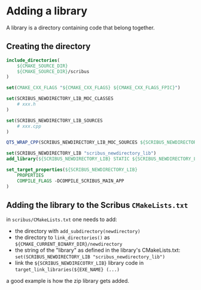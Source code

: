 # Adding a library

A library is a directory containing code that belong together.


## Creating the directory

```cmake
include_directories(
    ${CMAKE_SOURCE_DIR}
    ${CMAKE_SOURCE_DIR}/scribus
)

set(CMAKE_CXX_FLAGS "${CMAKE_CXX_FLAGS} ${CMAKE_CXX_FLAGS_FPIC}")

set(SCRIBUS_NEWDIRECTORY_LIB_MOC_CLASSES
    # xxx.h
)

set(SCRIBUS_NEWDIRECTORY_LIB_SOURCES
    # xxx.cpp
)

QT5_WRAP_CPP(SCRIBUS_NEWDIRECTORY_LIB_MOC_SOURCES ${SCRIBUS_NEWDIRECTORY_LIB_MOC_CLASSES})

set(SCRIBUS_NEWDIRECTORY_LIB "scribus_newdirectory_lib")
add_library(${SCRIBUS_NEWDIRECTORY_LIB} STATIC ${SCRIBUS_NEWDIRECTORY_LIB_SOURCES} ${SCRIBUS_NEWDIRECTORY_LIB_MOC_SOURCES})

set_target_properties(${SCRIBUS_NEWDIRECTORY_LIB}
	PROPERTIES
	COMPILE_FLAGS -DCOMPILE_SCRIBUS_MAIN_APP
)
```


## Adding the library to the Scribus `CMakeLists.txt`


in `scribus/CMakeLists.txt` one needs to add:

- the directory with `add_subdirectory(newdirectory)`
- the directory to `link_directories()` as `${CMAKE_CURRENT_BINARY_DIR}/newdirectory`
- the string of the "library" as defined in the library's CMakeLists.txt: `set(SCRIBUS_NEWDIRECTORY_LIB "scribus_newdirectory_lib")`
- link the `${SCRIBUS_NEWDIRECOTRY_LIB}` library code in `target_link_libraries(${EXE_NAME} (...)`


a good example is how the zip library gets added.
